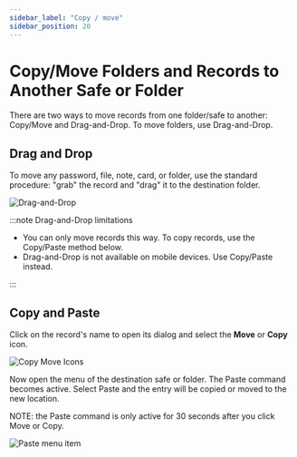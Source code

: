 ```yaml
---
sidebar_label: "Copy / move"
sidebar_position: 20
---
```


# Copy/Move Folders and Records to Another Safe or Folder

There are two ways to move records from one folder/safe to another: Copy/Move and Drag-and-Drop. To move folders, use Drag-and-Drop.

## Drag and Drop

To move any password, file, note, card, or folder, use the standard procedure: "grab" the record and "drag" it to the destination folder.

![Drag-and-Drop](/img/dnd1.png)

:::note Drag-and-Drop limitations

- You can only move records this way. To copy records, use the Copy/Paste method below.
- Drag-and-Drop is not available on mobile devices. Use Copy/Paste instead.

:::

## Copy and Paste

Click on the record's name to open its dialog and select the **Move** or **Copy** icon.

![Copy Move Icons](/img/CopyMoveIcons.png)

Now open the menu of the destination safe or folder. The Paste command becomes active. Select Paste and the entry will be copied or moved to the new location.

NOTE: the Paste command is only active for 30 seconds after you click Move or Copy.

![Paste menu item](/img/Paste.png)
